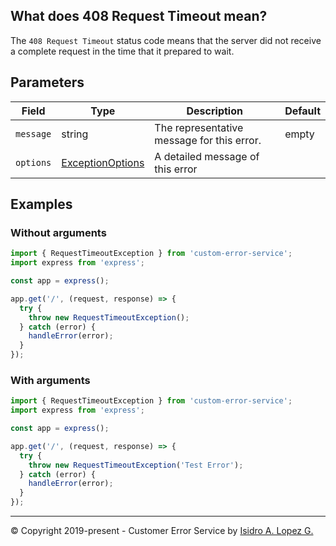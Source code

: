 ## What does 408 Request Timeout mean?

The `408 Request Timeout` status code means that the server did not receive a complete request in the time that it prepared to wait.

## Parameters

| Field     | Type                                                             | Description                                | Default |
|-----------|------------------------------------------------------------------|--------------------------------------------|---------|
| `message` | string                                                           | The representative message for this error. | empty   |
| `options` | [ExceptionOptions](../interfaces/exception-options.interface.md) | A detailed message of this error           |         |

## Examples

### Without arguments

```typescript
import { RequestTimeoutException } from 'custom-error-service';
import express from 'express';

const app = express();

app.get('/', (request, response) => {
  try {
    throw new RequestTimeoutException();
  } catch (error) {
    handleError(error);
  }
});
```

### With arguments

```typescript
import { RequestTimeoutException } from 'custom-error-service';
import express from 'express';

const app = express();

app.get('/', (request, response) => {
  try {
    throw new RequestTimeoutException('Test Error');
  } catch (error) {
    handleError(error);
  }
});
```

---

&copy; Copyright 2019-present - Customer Error Service by [Isidro A. Lopez G.](https://ialopezg.com/)
